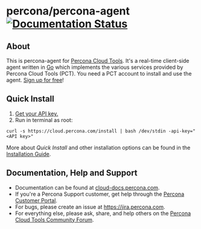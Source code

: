 percona/percona-agent [![Documentation Status](https://readthedocs.org/projects/pct/badge/?version=latest)](http://cloud-docs.percona.com/)
=====================

About
-----

This is percona-agent for [Percona Cloud Tools](https://cloud.percona.com).  It's a real-time client-side agent written in [Go](http://golang.org/) which implements the various services provided by Percona Cloud Tools (PCT).  You need a PCT account to install and use the agent.  [Sign up for free](https://cloud.percona.com/signup)!

Quick Install
-------------

1. [Get your API key.](https://cloud.percona.com/api-key)
2. Run in terminal as root:

`curl -s https://cloud.percona.com/install | bash /dev/stdin -api-key="<API key>"`

More about *Quick Install* and other installation options can be found in the [Installation Guide](http://cloud-docs.percona.com/Agent.html#quick-install).

Documentation, Help and Support
----------------
* Documentation can be found at [cloud-docs.percona.com](http://cloud-docs.percona.com/).
* If you're a Percona Support customer, get help through the [Percona Customer Portal](https://customers.percona.com).
* For bugs, please create an issue at https://jira.percona.com.
* For everything else, please ask, share, and help others on the [Percona Cloud Tools Community Forum](http://www.percona.com/forums/questions-discussions/percona-cloud-tools).
